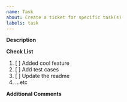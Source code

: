 ```yaml
---
name: Task
about: Create a ticket for specific task(s)
labels: task
---
```


**Description**

<!--
A clear and concise description of what the task is.
-->

**Check List**

1. [ ] Added cool feature
2. [ ] Add test cases
3. [ ] Update the readme
4. ...etc

**Additional Comments**

<!--
Add any other context about the problem here.
-->

<!-- ℹ️  Please if applicable, don't forget to:  ℹ️

- Assign the task
- Add estimation (in ZenHub)
- Select milestone

- after you create the task, please put it on the correct column in the Kanban board

-->
